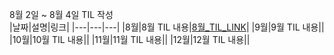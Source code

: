 8월 2일 ~ 8월 4일 TIL 작성
<br>
|날짜|설명|링크|
|---|---|---|
|8월|8월 TIL 내용|[8월_TIL_LINK](./August.md)|
|9월|9월 TIL 내용||
|10월|10월 TIL 내용||
|11월|11월 TIL 내용||
|12월|12월 TIL 내용||

